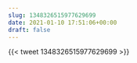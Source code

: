```yaml
---
slug: 1348326515977629699
date: 2021-01-10 17:51:06+00:00
draft: false
---
```


{{< tweet 1348326515977629699 >}}
